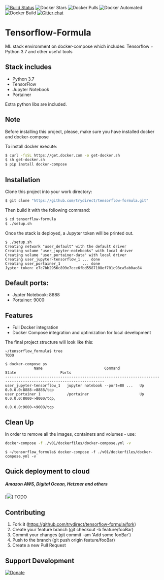 [![Build Status](https://travis-ci.com/trydirect/tensorflow-formula.svg?branch=master)](https://travis-ci.com/trydirect/tensorflow-formula)
![Docker Stars](https://img.shields.io/docker/stars/trydirect/tensorflow-formula.svg)
![Docker Pulls](https://img.shields.io/docker/pulls/trydirect/tensorflow-formula.svg)
![Docker Automated](https://img.shields.io/docker/cloud/automated/trydirect/tensorflow-formula.svg)
![Docker Build](https://img.shields.io/docker/cloud/build/trydirect/tensorflow-formula.svg)
[![Gitter chat](https://badges.gitter.im/trydirect/community.png)](https://gitter.im/try-direct/community)

# Tensorflow-Formula

ML stack environment on docker-compose which includes: Tensorflow + Python 3.7 and other useful tools

## Stack includes

* Python 3.7
* TensorFlow
* Jupyter Notebook
* Portainer

Extra python libs are included. 


## Note
Before installing this project, please, make sure you have installed docker and docker-compose

To install docker execute: 
```sh
$ curl -fsSL https://get.docker.com -o get-docker.sh
$ sh get-docker.sh
$ pip install docker-compose
```
## Installation

Clone this project into your work directory:

```sh
$ git clone "https://github.com/trydirect/tensorflow-formula.git"
```

Then build it with the following command:
```sh
$ cd tensorflow-formula
$ ./setup.sh
```

Once the stack is deployed, a Jupyter token will be printed out.
```
$ ./setup.sh
Creating network "user_default" with the default driver
Creating volume "user_jupyter-notebooks" with local driver
Creating volume "user_portainer-data" with local driver
Creating user_jupyter-tensorflow_1 ... done
Creating user_portainer_1          ... done
Jypter token: e7c7bb2956c899e7cce6fbd5587108ef701c98ca5ab0ac84
```

## Default ports:  

- Jypter Notebook: 8888   
- Portainer:  9000

## Features

* Full Docker integration
* Docker Compose integration and optimization for local development

The final project structure will look like this: 

```
~/tensorflow_formula$ tree
TODO
```    

```
$ docker-compose ps
             Name                            Command               State                    Ports                  
-------------------------------------------------------------------------------------------------------------------
user_jupyter-tensorflow_1   jupyter notebook --port=88 ...   Up      0.0.0.0:8888->8888/tcp                  
user_portainer_1            /portainer                       Up      0.0.0.0:8000->8000/tcp,                 
                                                                     0.0.0.0:9000->9000/tcp                    
```


## Clean Up

In order to remove all the images, containers and volumes - use: 
```sh
docker-compose -f ./v01/dockerfiles/docker-compose.yml -v
```

```
$ ~/tensorflow_formula$ docker-compose -f ./v01/dockerfiles/docker-compose.yml -v
```


## Quick deployment to cloud
##### Amazon AWS, Digital Ocean, Hetzner and others
[<img src="https://img.shields.io/badge/quick%20deploy-%40try.direct-brightgreen.svg">]
TODO



## Contributing

1. Fork it (https://github.com/trydirect/tensorflow-formula/fork)
2. Create your feature branch (git checkout -b feature/fooBar)
3. Commit your changes (git commit -am 'Add some fooBar')
4. Push to the branch (git push origin feature/fooBar)
5. Create a new Pull Request



## Support Development

[![Donate](https://img.shields.io/badge/Donate-PayPal-green.svg)](https://www.paypal.com/cgi-bin/webscr?cmd=_s-xclick&hosted_button_id=2BH8ED2AUU2RL)
